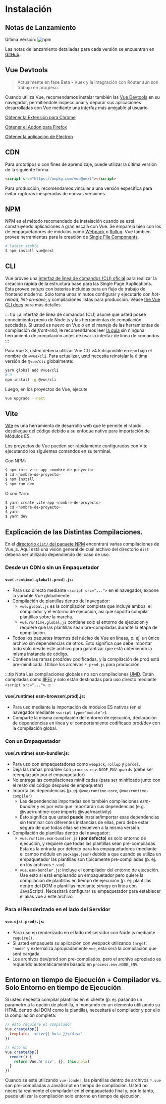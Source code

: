 # Instalación

## Notas de Lanzamiento

Última Versión: ![npm](https://img.shields.io/npm/v/vue/next.svg)

Las notas de lanzamiento detalladas para cada versión se encuentran en [GitHub](https://github.com/vuejs/vue-next/blob/master/CHANGELOG.md).

## Vue Devtools

> Actualmente en fase Beta - Vuex y la integración con Router aún son trabajo en progreso.

Cuando utiliza Vue, recomendamos instalar también las [Vue Devtools](https://github.com/vuejs/vue-devtools#vue-devtools) en su navegador, permitiéndole inspeccionar y depurar sus aplicaciones desarrolladas con Vue mediante una interfaz más amigable al usuario.

[Obtener la Extensión para Chrome](https://chrome.google.com/webstore/detail/vuejs-devtools/ljjemllljcmogpfapbkkighbhhppjdbg)

[Obtener el Addon para Firefox](https://addons.mozilla.org/en-US/firefox/addon/vue-js-devtools/)

[Obtener la aplicación de Electron](https://github.com/vuejs/vue-devtools/blob/dev/packages/shell-electron/README.md)

## CDN

Para prototipos o con fines de aprendizaje, puede utilizar la última versión de la siguiente forma:

```html
<script src="https://unpkg.com/vue@next"></script>
```

Para producción, recomendamos vincular a una versión específica para evitar rupturas inesperadas de nuevas versiones.

## NPM

NPM es el método recomendado de instalación cuando se está construyendo aplicaciones a gran escala con Vue. Se empareja bien con los de empaquetadores de módulos como [Webpack](https://webpack.js.org/) o [Rollup](https://rollupjs.org/). Vue también provee herramientas para la creación de [Single File Components](../guide/single-file-component.html).

```bash
# latest stable
$ npm install vue@next
```

## CLI

Vue provee una [interfaz de línea de comandos (CLI) oficial](https://github.com/vuejs/vue-cli) para realizar la creación rápida de la estructura base para las Single Page Applications. Esta provee _setups_ con baterías incluidas para un flujo de trabajo de frontend moderno. Solo toma unos minutos configurar y ejecutarlo con _hot-reload_, _lint-on-save_, y compilaciones listas para producción. Véase [the Vue CLI docs](https://cli.vuejs.org) para más detalles.

::: tip
La interfaz de línea de comandos (CLI) asume que usted posee conocimiento previo de Node.js y las herramientas de compilación asociadas. Si usted es nuevo en Vue o en el manejo de las herramientas de compilación de _front-end_, le recomendamos leer <a href="./">la guía</a> sin ninguna herramienta de compilación antes de usar la interfaz de línea de comandos.
:::

Para Vue 3, usted debería utilizar Vue CLI v4.5 disponible en `npm` bajo el nombre de `@vue/cli`. Para actualizar, ustd necesita reinstalar la última versión de `@vue/cli` globalmente:

```bash
yarn global add @vue/cli
# O
npm install -g @vue/cli
```

Luego, en los proyectos de Vue, ejecute

```bash
vue upgrade --next
```

## Vite

[Vite](https://github.com/vitejs/vite) es una herramienta de desarrollo web que le permite el rápido despliegue del código debido a su enfoque nativo para importación de Módulos ES.

Los proyectos de Vue pueden ser rápidamente configurados con Vite ejecutando los siguientes comandos en su terminal.

Con NPM:

```bash
$ npm init vite-app <nombre-de-proyecto>
$ cd <nombre-de-proyecto>
$ npm install
$ npm run dev
```

O con Yarn:

```bash
$ yarn create vite-app <nombre-de-proyecto>
$ cd <nombre-de-proyecto>
$ yarn
$ yarn dev
```

## Explicación de las Distintas Compilaciones.

En el [directorio `dist/` del paquete NPM](https://cdn.jsdelivr.net/npm/vue@3.0.0-rc.1/dist/) encontrará varias compilaciones de Vue.js. Aquí está una visión general de cuál archivo del directorio `dist` debería ser utilizado dependiendo del caso de uso.

### Desde un CDN o sin un Empaquetador

#### `vue(.runtime).global(.prod).js`:

- Para uso directo mediante `<script src="...">` en el navegador, expone la variable Vue globalmente.
- Compilación de plantillas dentro del navegador:
  - `vue.global.js` es la compilación completa que incluye ambos, el compilador y el entorno de ejecución, así que soporta compilar plantillas sobre la marcha.
  - `vue.runtime.global.js` contiene solo el entorno de ejecución y requiere que las plantillas sean pre-compiladas durante la etapa de compilación.
- Todos los paquetes internos del núcleo de Vue en líneas, p. ej. un único archivo sin dependencias de otros. Esto significa que debe importar todo solo desde este archivo para garantizar que está obteniendo la misma instancia de código.
- Contiene las ramas prod/dev codificadas, y la compilación de prod está pre-minificada. Utilice los archivos `*.prod.js` para producción.

:::tip Nota
Las compilaciones globales no son compilaciones [UMD](https://github.com/umdjs/umd). Están compiladas como [IIFEs](https://developer.mozilla.org/en-US/docs/Glossary/IIFE) y solo están destinadas para uso directo mediante `<script src="...">`.
:::

#### vue(.runtime).esm-browser(.prod).js:

- Para uso mediante la importación de módulos ES nativos (en el navegador mediante `<script type="module">`).
- Comparte la misma compilación del entorno de ejecución, declaración de dependencias en línea y el comportamiento codificado prod/dev con la compilación global.

### Con un Empaquetador

#### vue(.runtime).esm-bundler.js:

- Para uso con empaquetadores como `webpack`, `rollup` y `parcel`.
- Deja las ramas prod/dev con `process.env.NODE_ENV guards` (debe ser reemplazado por el empaquetador)
- No entrega las compilaciones minificadas (para ser minificado junto con el resto del código después de empaquetar)
- Importa las dependencias (p. ej. `@vue/runtime-core`, `@vue/runtime-compiler`)
  - Las dependencias importadas son también compilaciones _esm-bundler_ y es por esto que importarán sus dependencias (e.g. @vue/runtime-core imports @vue/reactivity)
  - Esto significa que usted **puede** instalar/importar esas dependencias sin terminar con diferentes instancias de ellas, pero debe estar seguro de que todas ellas se resuelven a la misma versión.
- Compilación de plantillas dentro del navegador:
  - `vue.runtime.esm-bundler.js` **(por defecto)** es solo entorno de ejecución, y requiere que todas las plantillas sean pre-compiladas. Esta es la entrada por defecto para los empaquetadores (mediante el campo módulo en `package.json`) debido a que cuando se utiliza un empaquetador las plantillas son típicamente pre-compiladas (p. ej. en los archivos `*.vue`).
  - `vue.esm-bundler.js`: incluye el compilador del entorno de ejecución. Use esto si está empleando un empaquetador pero quiere la compilación de plantillas en tiempo de ejecución (p. ej. plantillas dentro del DOM o plantillas mediante _strings_ en línea con JavaScript). Necesitará configurar su empaquetador para establecer el alias vue a este archivo.

### Para el Renderizado en el lado del Servidor

#### `vue.cjs(.prod).js`:

- Para uso en renderizado en el lado del servidor con Node.js mediante `require()`.
- Si usted empaqueta su aplicación con webpack utilizando `target: 'node'` y externaliza apropiadamente `vue`, esta será la compilación que será cargada.
- Los archivos dev/prod son pre-compilados, pero el archivo apropiado es requerido automáticamente basado en `process.env.NODE_ENV`.

## Entorno en tiempo de Ejecución + Compilador vs. Solo Entorno en tiempo de Ejecución

Si usted necesita compilar plantillas en el cliente (p. ej. pasando un parámetro a la opción de plantilla, o montando en un elemento utilizando su HTML dentro del DOM como la plantilla), necesitará el compilador y por ello la compilación completa:

```js
// esto requiere el compilador
Vue.createApp({
  template: '<div>{{ hola }}</div>'
})

// esto no
Vue.createApp({
  render() {
    return Vue.h('div', {}, this.hola)
  }
})
```

Cuando se esté utilizando `vue-loader`, las plantillas dentro de archivos `*.vue` son pre-compiladas a JavaScript en tiempo de compilación. Usted no necesita realmente el compilador en el empaquetado final y, por lo tanto, puede utilizar la compilación solo entorno en tiempo de ejecución.

